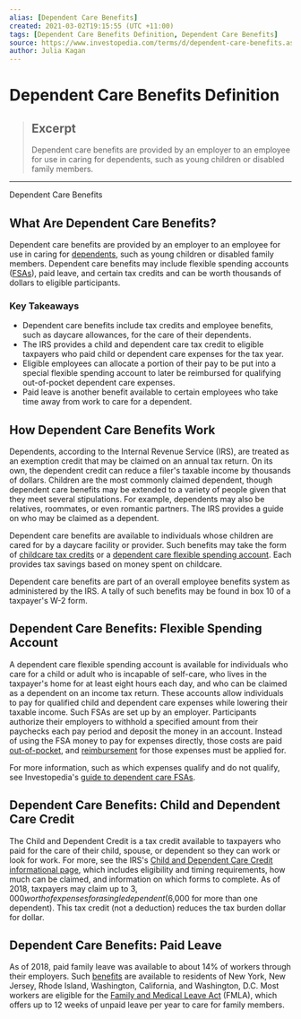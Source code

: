 ```yaml
---
alias: [Dependent Care Benefits]
created: 2021-03-02T19:15:55 (UTC +11:00)
tags: [Dependent Care Benefits Definition, Dependent Care Benefits]
source: https://www.investopedia.com/terms/d/dependent-care-benefits.asp
author: Julia Kagan
---
```


# Dependent Care Benefits Definition

> ## Excerpt
> Dependent care benefits are provided by an employer to an employee for use in caring for dependents, such as young children or disabled family members.

---

Dependent Care Benefits
## What Are Dependent Care Benefits?

Dependent care benefits are provided by an employer to an employee for use in caring for [dependents](https://www.investopedia.com/terms/d/dependent.asp), such as young children or disabled family members. Dependent care benefits may include flexible spending accounts ([FSAs](https://www.investopedia.com/terms/f/flexiblespendingaccount.asp)), paid leave, and certain tax credits and can be worth thousands of dollars to eligible participants.

### Key Takeaways

-   Dependent care benefits include tax credits and employee benefits, such as daycare allowances, for the care of their dependents.
-   The IRS provides a child and dependent care tax credit to eligible taxpayers who paid child or dependent care expenses for the tax year.
-   Eligible employees can allocate a portion of their pay to be put into a special flexible spending account to later be reimbursed for qualifying out-of-pocket dependent care expenses.
-   Paid leave is another benefit available to certain employees who take time away from work to care for a dependent.

## How Dependent Care Benefits Work

Dependents, according to the Internal Revenue Service (IRS), are treated as an exemption credit that may be claimed on an annual tax return. On its own, the dependent credit can reduce a filer's taxable income by thousands of dollars. Children are the most commonly claimed dependent, though dependent care benefits may be extended to a variety of people given that they meet several stipulations. For example, dependents may also be relatives, roommates, or even romantic partners. The IRS provides a guide on who may be claimed as a dependent.

Dependent care benefits are available to individuals whose children are cared for by a daycare facility or provider. Such benefits may take the form of [childcare tax credits](https://www.investopedia.com/terms/c/childtaxcredit.asp) or a [dependent care flexible spending account](https://www.investopedia.com/terms/d/dependent-care-fsa.asp). Each provides tax savings based on money spent on childcare.

Dependent care benefits are part of an overall employee benefits system as administered by the IRS. A tally of such benefits may be found in box 10 of a taxpayer's W-2 form.

## Dependent Care Benefits: Flexible Spending Account

A dependent care flexible spending account is available for individuals who care for a child or adult who is incapable of self-care, who lives in the taxpayer's home for at least eight hours each day, and who can be claimed as a dependent on an income tax return. These accounts allow individuals to pay for qualified child and dependent care expenses while lowering their taxable income. Such FSAs are set up by an employer. Participants authorize their employers to withhold a specified amount from their paychecks each pay period and deposit the money in an account. Instead of using the FSA money to pay for expenses directly, those costs are paid [out-of-pocket](https://www.investopedia.com/terms/o/outofpocket.asp), and [reimbursement](https://www.investopedia.com/terms/r/reimbursablecosts.asp) for those expenses must be applied for.

For more information, such as which expenses qualify and do not qualify, see Investopedia's [guide to dependent care FSAs](https://www.investopedia.com/articles/pf/09/dependent-care-fsa.asp).

## Dependent Care Benefits: Child and Dependent Care Credit

The Child and Dependent Credit is a tax credit available to taxpayers who paid for the care of their child, spouse, or dependent so they can work or look for work. For more, see the IRS's [Child and Dependent Care Credit informational page](https://www.irs.gov/taxtopics/tc602), which includes eligibility and timing requirements, how much can be claimed, and information on which forms to complete. As of 2018, taxpayers may claim up to $3,000 worth of expenses for a single dependent ($6,000 for more than one dependent). This tax credit (not a deduction) reduces the tax burden dollar for dollar.

## Dependent Care Benefits: Paid Leave

As of 2018, paid family leave was available to about 14% of workers through their employers. Such [benefits](https://www.investopedia.com/terms/f/fringe-benefits.asp) are available to residents of New York, New Jersey, Rhode Island, Washington, California, and Washington, D.C. Most workers are eligible for the [Family and Medical Leave Act](https://www.investopedia.com/terms/f/family-and-medical-leave-act.asp) (FMLA), which offers up to 12 weeks of unpaid leave per year to care for family members.
